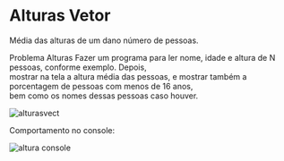 # Alturas Vetor 

Média das alturas de um dano número de pessoas. <br>

Problema Alturas Fazer um programa para ler nome, idade e altura de N pessoas, conforme exemplo. Depois, <br>
mostrar na tela a altura média das pessoas, e mostrar também a porcentagem de pessoas com menos de 16 anos, <br>
bem como os nomes dessas pessoas caso houver. <br>

![alturasvect](https://user-images.githubusercontent.com/24979432/185239658-659ec6da-4c9d-4251-a575-72dfdc924f9c.png) <br>

Comportamento no console: <br>

![altura console](https://user-images.githubusercontent.com/24979432/185239797-fe8be91e-9442-4ac6-ad2b-2581621737f0.png)



